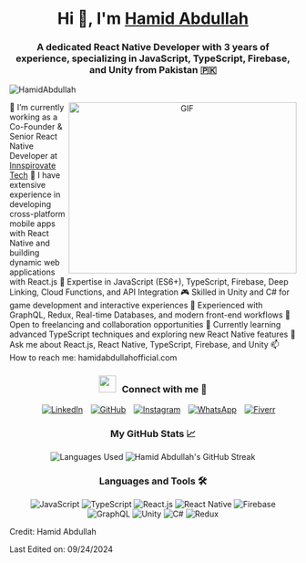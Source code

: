<h1 align="center">Hi 👋, I'm <a href="https://github.com/HamidAbdullah" target="blank">Hamid Abdullah</a></h1> <h3 align="center">A dedicated React Native Developer with 3 years of experience, specializing in JavaScript, TypeScript, Firebase, and Unity from Pakistan 🇵🇰</h3> <p align="left">
  
  <img src="https://komarev.com/ghpvc/?username=HamidAbdullah&label=Profile%20views&color=0e75b6&style=flat" alt="HamidAbdullah" /> </p> <a target="_blank" align="center"> <img align="right" height="300" width="400" alt="GIF" src="https://media.giphy.com/media/SWoSkN6DxTszqIKEqv/giphy.gif"> </a>
  
🔭 I’m currently working as a Co-Founder & Senior React Native Developer at <a href="https://innspirovatetech.com/" target="blank">Innspirovate Tech</a>
🌱 I have extensive experience in developing cross-platform mobile apps with React Native and building dynamic web applications with React.js
🚀 Expertise in JavaScript (ES6+), TypeScript, Firebase, Deep Linking, Cloud Functions, and API Integration
🎮 Skilled in Unity and C# for game development and interactive experiences
🔧 Experienced with GraphQL, Redux, Real-time Databases, and modern front-end workflows
🤝 Open to freelancing and collaboration opportunities
🌱 Currently learning advanced TypeScript techniques and exploring new React Native features
💬 Ask me about React.js, React Native, TypeScript, Firebase, and Unity
📫 How to reach me: hamidabdullahofficial.com
<br/> <h3 align="center"> <img src="https://media.giphy.com/media/iY8CRBdQXODJSCERIr/giphy.gif" width="30" height="30" style="margin-right: 10px;">Connect with me 🤝 </h3> <p align="center"> <div align="center" class="icons-social" style="margin-left: 10px;"> <a style="margin-left: 10px;" target="_blank" href="https://www.linkedin.com/in/hamid-abdullah-0aa82a250/"> <img src="https://img.icons8.com/doodle/40/000000/linkedin--v2.png" alt="LinkedIn"></a> <a style="margin-left: 10px;" target="_blank" href="https://github.com/HamidAbdullah"> <img src="https://img.icons8.com/doodle/40/000000/github--v1.png" alt="GitHub"></a> <a style="margin-left: 10px;" target="_blank" href="https://www.instagram.com/abdullah.faheem02/"> <img src="https://img.icons8.com/doodle/40/000000/instagram-new--v2.png" alt="Instagram"></a> <a style="margin-left: 10px;" target="_blank" href="https://api.whatsapp.com/send/?phone=923345207788"> <img src="https://img.icons8.com/doodle/40/000000/whatsapp--v2.png" alt="WhatsApp"></a> <a style="margin-left: 10px;" target="_blank" href="https://www.fiverr.com/s/kL5BqqW"> <img src="https://img.icons8.com/?size=40&id=ngc6JsBomclm&format=png&color=000000" alt="Fiverr"></a> </div> </p> <h3 align="center">My GitHub Stats 📈</h3> <p align="center"> <img src="https://github-readme-stats.vercel.app/api/top-langs/?username=HamidAbdullah&layout=compact" alt="Languages Used" /> <img src="https://github-readme-streak-stats.herokuapp.com/?user=HamidAbdullah&theme=radical" alt="Hamid Abdullah's GitHub Streak" /> </p> <h3 align="center">Languages and Tools 🛠️</h3> <p align="center"> <img src="https://img.shields.io/badge/JavaScript-ES6+-yellow?style=for-the-badge&logo=javascript" alt="JavaScript" /> <img src="https://img.shields.io/badge/TypeScript-Advanced-blue?style=for-the-badge&logo=typescript" alt="TypeScript" /> <img src="https://img.shields.io/badge/React.js-React-blue?style=for-the-badge&logo=react" alt="React.js" /> <img src="https://img.shields.io/badge/React_Native-React%20Native-blue?style=for-the-badge&logo=react" alt="React Native" /> <img src="https://img.shields.io/badge/Firebase-Real%20Time%20Database-yellow?style=for-the-badge&logo=firebase" alt="Firebase" /> <img src="https://img.shields.io/badge/GraphQL-API%20Integration-blue?style=for-the-badge&logo=graphql" alt="GraphQL" /> <img src="https://img.shields.io/badge/Unity-Game%20Development-black?style=for-the-badge&logo=unity" alt="Unity" /> <img src="https://img.shields.io/badge/C%23-Game%20Scripting-black?style=for-the-badge&logo=csharp" alt="C#" /> <img src="https://img.shields.io/badge/Redux-State%20Management-blue?style=for-the-badge&logo=redux" alt="Redux" /> </p>
Credit: Hamid Abdullah

Last Edited on: 09/24/2024

